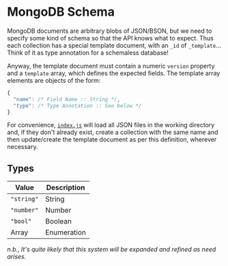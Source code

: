 # MongoDB Schema

MongoDB documents are arbitrary blobs of JSON/BSON, but we need to
specify some kind of schema so that the API knows what to expect. Thus
each collection has a special template document, with an `_id` of
`_template`... Think of it as type annotation for a schemaless database!

Anyway, the template document must contain a numeric `version` property
and a `template` array, which defines the expected fields. The template
array elements are objects of the form:

```js
{
  "name": /* Field Name :: String */,
  "type": /* Type Annotation :: See below */
}
```

For convenience, [`index.js`](index.js) will load all JSON files in the
working directory and, if they don't already exist, create a collection
with the same name and then update/create the template document as per
this definition, wherever necessary.

## Types

Value      | Description
-----------|-------------
`"string"` | String
`"number"` | Number
`"bool"`   | Boolean
Array      | Enumeration

*n.b., It's quite likely that this system will be expanded and refined
as need arises.*
